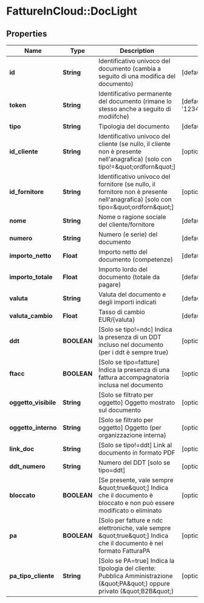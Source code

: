 # FattureInCloud::DocLight

## Properties
Name | Type | Description | Notes
------------ | ------------- | ------------- | -------------
**id** | **String** | Identificativo univoco del documento (cambia a seguito di una modifica del documento) | [default to &#39;0&#39;]
**token** | **String** | Identificativo permanente del documento (rimane lo stesso anche a seguito di modiifche) | [default to &#39;1234567890abcdefghijklmnopqrstuv&#39;]
**tipo** | **String** | Tipologia del documento | [default to &#39;fatture&#39;]
**id_cliente** | **String** | Identificativo univoco del cliente (se nullo, il cliente non è presente nell&#39;anagrafica) [solo con tipo!&#x3D;\&quot;ordforn\&quot;] | [optional] [default to &#39;0&#39;]
**id_fornitore** | **String** | Identificativo univoco del fornitore (se nullo, il fornitore non è presente nell&#39;anagrafica) [solo con tipo&#x3D;\&quot;ordforn\&quot;] | [optional] [default to &#39;0&#39;]
**nome** | **String** | Nome o ragione sociale del cliente/fornitore | [default to &#39;Mario Rossi&#39;]
**numero** | **String** | Numero (e serie) del documento | [default to &#39;1a&#39;]
**importo_netto** | **Float** | Importo netto del documento (competenze) | [default to 0.0]
**importo_totale** | **Float** | Importo lordo del documento (totale da pagare) | [default to 0.0]
**valuta** | **String** | Valuta del documento e degli importi indicati | [default to &#39;EUR&#39;]
**valuta_cambio** | **Float** | Tasso di cambio EUR/{valuta} | [default to 1.0]
**ddt** | **BOOLEAN** | [Solo se tipo!&#x3D;ndc] Indica la presenza di un DDT incluso nel documento (per i ddt è sempre true) | [optional] [default to false]
**ftacc** | **BOOLEAN** | [Solo se tipo&#x3D;fatture] Indica la presenza di una fattura accompagnatoria inclusa nel documento | [optional] [default to false]
**oggetto_visibile** | **String** | [Solo se filtrato per oggetto] Oggetto mostrato sul documento | [optional] [default to &#39;&#39;]
**oggetto_interno** | **String** | [Solo se filtrato per oggetto] Oggetto (per organizzazione interna) | [optional] [default to &#39;&#39;]
**link_doc** | **String** | [Solo se tipo!&#x3D;ddt] Link al documento in formato PDF | [optional] [default to &#39;&#39;]
**ddt_numero** | **String** | Numero del DDT [solo se tipo&#x3D;ddt] | [optional] [default to &#39;1&#39;]
**bloccato** | **BOOLEAN** | [Se presente, vale sempre \&quot;true\&quot;] Indica che il documento è bloccato e non può essere modificato o eliminato | [optional] [default to true]
**pa** | **BOOLEAN** | [Solo per fatture e ndc elettroniche, vale sempre \&quot;true\&quot;] Indica che il documento è nel formato FatturaPA | [optional] [default to true]
**pa_tipo_cliente** | **String** | [Solo se PA&#x3D;true] Indica la tipologia del cliente: Pubblica Amministrazione (\&quot;PA\&quot;) oppure privato (\&quot;B2B\&quot;) | [optional] [default to &#39;PA&#39;]


